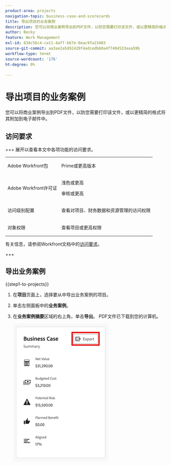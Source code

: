 ```yaml
---
product-area: projects
navigation-topic: business-case-and-scorecards
title: 导出项目的业务案例
description: 您可以将商业案例导出到PDF文件，以防您需要打印该文件，或以更精简的格式将其附加到电子邮件中。
author: Becky
feature: Work Management
exl-id: 834c56c4-ca11-4aff-b67e-0eac9fa23403
source-git-commit: aa3ae2a5d92420f4adcedb60a4f7404533eaa59b
workflow-type: tm+mt
source-wordcount: '176'
ht-degree: 0%

---
```


# 导出项目的业务案例

您可以将商业案例导出到PDF文件，以防您需要打印该文件，或以更精简的格式将其附加到电子邮件中。

## 访问要求

+++ 展开以查看本文中各项功能的访问要求。

<table style="table-layout:auto"> 
 <col> 
 <col> 
 <tbody> 
  <tr> 
   <td role="rowheader"><p>Adobe Workfront包</p></td> 
   <td> <p>Prime或更高版本 </p>  </td> 
  </tr> 
  <tr> 
   <td role="rowheader"><p>Adobe Workfront许可证</p></td> 
   <td> 
   <p>浅色或更高</p>
   <p>审核或更高</p> </td> 
  </tr> 
  <tr> 
   <td role="rowheader">访问级别配置</td> 
   <td> <p>查看对项目、财务数据和资源管理的访问权限</p> </td> 
  </tr> 
  <tr> 
   <td role="rowheader">对象权限</td> 
   <td> <p>查看项目或更高权限</p> </td> 
  </tr> 
 </tbody> 
</table>

有关信息，请参阅Workfront文档中的[访问要求](/help/quicksilver/administration-and-setup/add-users/access-levels-and-object-permissions/access-level-requirements-in-documentation.md)。

+++

## 导出业务案例

{{step1-to-projects}}

1. 在&#x200B;**项目**&#x200B;页面上，选择要从中导出业务案例的项目。
1. 单击左侧面板中的&#x200B;**业务案例**。
1. 在&#x200B;**业务案例摘要**&#x200B;区域的右上角，单击&#x200B;**导出**。 PDF文件已下载到您的计算机。

   ![业务案例摘要](assets/bc-summary.png)


